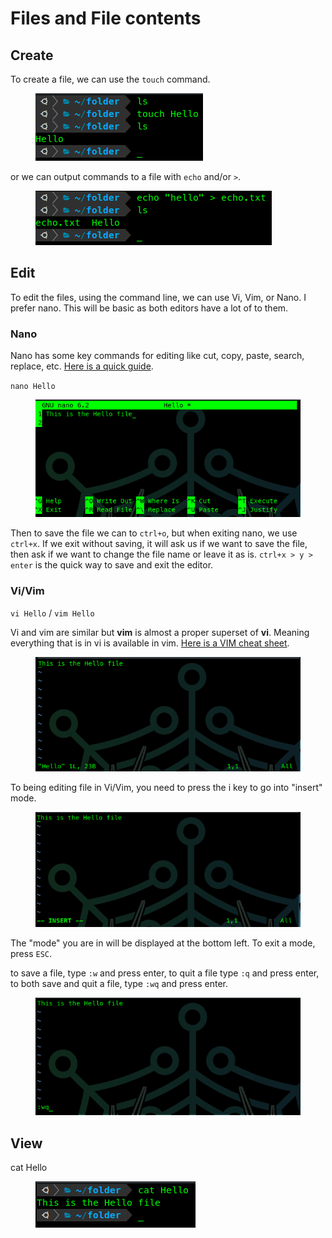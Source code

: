 # Files and File contents

## Create

To create a file, we can use the `touch` command.

<figure><img src="../.gitbook/assets/image (1) (1) (1) (1) (1) (1).png" alt=""><figcaption></figcaption></figure>

or we can output commands to a file with `echo` and/or `>`.

<figure><img src="../.gitbook/assets/image (1) (1) (1) (1) (1) (1) (1).png" alt=""><figcaption></figcaption></figure>

## Edit

To edit the files, using the command line, we can use Vi, Vim, or Nano. I prefer nano. This will be basic as both editors have a lot of to them.

### Nano

Nano has some key commands for editing like cut, copy, paste, search, replace, etc. [Here is a quick guide](https://linuxize.com/post/how-to-use-nano-text-editor/).

`nano Hello`

<figure><img src="../.gitbook/assets/image (2) (1) (1) (1) (1).png" alt=""><figcaption></figcaption></figure>

Then to save the file we can to `ctrl+o`, but when exiting nano, we use `ctrl+x`. If we exit without saving, it will ask us if we want to save the file, then ask if we want to change the file name or leave it as is. `ctrl+x > y > enter` is the quick way to save and exit the editor.

### Vi/Vim

`vi Hello` / `vim Hello`

Vi and vim are similar but **vim** is almost a proper superset of **vi**. Meaning everything that is in vi is available in vim. [Here is a VIM cheat sheet](https://vim.rtorr.com/).

<figure><img src="../.gitbook/assets/image (3) (1) (1) (1) (1).png" alt=""><figcaption></figcaption></figure>

To being editing  file in Vi/Vim, you need to press the i key to go into "insert" mode.

<figure><img src="../.gitbook/assets/image (4) (1) (1) (1) (1).png" alt=""><figcaption></figcaption></figure>

The "mode" you are in will be displayed at the bottom left. To exit a mode, press `ESC`.

to save a file, type `:w` and press enter, to quit a file type `:q` and press enter, to both save and quit a file, type `:wq` and press enter.

<figure><img src="../.gitbook/assets/image (5) (1) (1) (1) (1).png" alt=""><figcaption></figcaption></figure>

## View

cat Hello

<figure><img src="../.gitbook/assets/image (6) (1) (1) (1).png" alt=""><figcaption></figcaption></figure>
